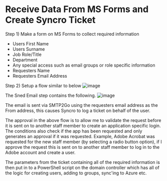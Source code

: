# Receive Data From MS Forms and Create Syncro Ticket

Step 1) Make a form on MS Forms to collect required information
  - Users First Name
  - Users Surname
  - Job Role/Title
  - Department
  - Any special access such as email groups or role specific information
  - Requesters Name
  - Requesters Email Address

Step 2) Setup a flow similar to below
![image](https://github.com/bradhawkins85/MSFormsToSyncro/assets/15325110/64b1256a-3c09-45bd-9ed0-aa1b58cc188a)

The Sned Email step contains the following.
![image](https://github.com/bradhawkins85/MSFormsToSyncro/assets/15325110/47d92cab-7e61-46ec-90a5-eab1434086aa)

The email is sent via SMTP2Go using the requesters email address as the From address, this causes Syncro to log a ticket on behalf of the user.

The approval in the above flow is to allow me to validate the request before it is sent on to another staff member to create an application specific login. The conditions also check if the app has been requested and only generates an approval if it was requested. Example, Adobe Acrobat was requested for the new staff member (by selecting a radio button option), if I approve the request this is sent on to another staff member to log in to the Adobe account and create a user.

The parameters from the ticket containing all of the required information is then put in to a PowerShell script on the domain controller which has all of the logic for creating users, adding to groups, sync'ing to Azure etc.
